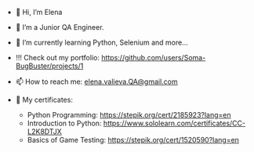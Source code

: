- 👋 Hi, I’m Elena
- 👀 I’m a Junior QA Engineer.
- 🌱 I’m currently learning Python, Selenium and more...
- !!! Check out my portfolio: https://github.com/users/Soma-BugBuster/projects/1
- 📫 How to reach me: elena.valieva.QA@gmail.com

- 🧾 My certificates:
  -  Python Programming: https://stepik.org/cert/2185923?lang=en
  -  Introduction to Python: https://www.sololearn.com/certificates/CC-L2K8DTJX
  -  Basics of Game Testing: https://stepik.org/cert/1520590?lang=en


